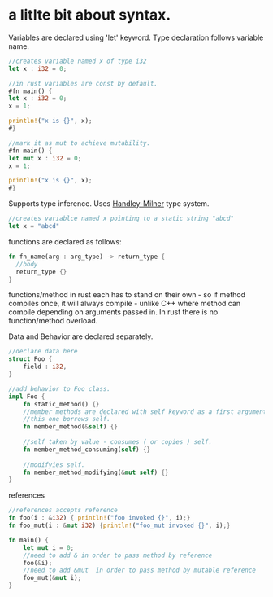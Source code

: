 # a litlte bit about syntax.

Variables are declared using 'let' keyword.
Type declaration follows variable name.
```rust
//creates variable named x of type i32
let x : i32 = 0;
```

```rust
//in rust variables are const by default.
#fn main() {
let x : i32 = 0;
x = 1;

println!("x is {}", x);
#}
```

```rust
//mark it as mut to achieve mutability.
#fn main() {
let mut x : i32 = 0;
x = 1;

println!("x is {}", x);
#}
```

Supports type inference. Uses [Handley-Milner](https://en.wikipedia.org/wiki/Hindley%E2%80%93Milner_type_system) type system.
```rust
//creates variablce named x pointing to a static string "abcd"
let x = "abcd"
```

functions are declared as follows:

```rust
fn fn_name(arg : arg_type) -> return_type {
  //body
  return_type {}
}
```
functions/method in rust each has to stand on their own - so if method compiles once, it will always compile - unlike C++ where method can compile depending on arguments passed in.
In rust there is no function/method overload.

Data and Behavior are declared separately.
```rust
//declare data here
struct Foo {
    field : i32,
}

//add behavior to Foo class.
impl Foo {
	fn static_method() {}
	//member methods are declared with self keyword as a first argument.
	//this one borrows self.
	fn member_method(&self) {}
	
	//self taken by value - consumes ( or copies ) self.
	fn member_method_consuming(self) {}
	
	//modifyies self.
	fn member_method_modifying(&mut self) {}
}
```

references
```rust
//references accepts reference
fn foo(i : &i32) { println!("foo invoked {}", i);}
fn foo_mut(i : &mut i32) {println!("foo_mut invoked {}", i);}

fn main() {
    let mut i = 0;
	//need to add & in order to pass method by reference
	foo(&i);
	//need to add &mut  in order to pass method by mutable reference
	foo_mut(&mut i);
}
```


